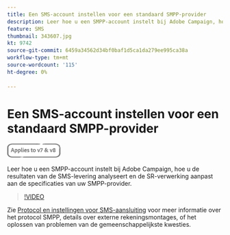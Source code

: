 ```yaml
---
title: Een SMS-account instellen voor een standaard SMPP-provider
description: Leer hoe u een SMPP-account instelt bij Adobe Campaign, hoe u de resultaten van de SMS-levering analyseert en de SR-verwerking aanpast aan de specificaties van uw SMPP-provider. 
feature: SMS
thumbnail: 343607.jpg
kt: 9742
source-git-commit: 6459a34562d34bf0baf1d5ca1da279ee995ca38a
workflow-type: tm+mt
source-wordcount: '115'
ht-degree: 0%

---
```



# Een SMS-account instellen voor een standaard SMPP-provider

![Van toepassing op V7 en V8](../assets/V7-V8-stamp.png)

Leer hoe u een SMPP-account instelt bij Adobe Campaign, hoe u de resultaten van de SMS-levering analyseert en de SR-verwerking aanpast aan de specificaties van uw SMPP-provider.

>[!VIDEO](https://video.tv.adobe.com/v/343607?quality=12)

Zie [Protocol en instellingen voor SMS-aansluiting](https://experienceleague.adobe.com/docs/campaign-classic/using/sending-messages/sending-messages-on-mobiles/sms-protocol.html?lang=en#sending-messages) voor meer informatie over het protocol SMPP, details over externe rekeningsmontages, of het oplossen van problemen van de gemeenschappelijkste kwesties.
